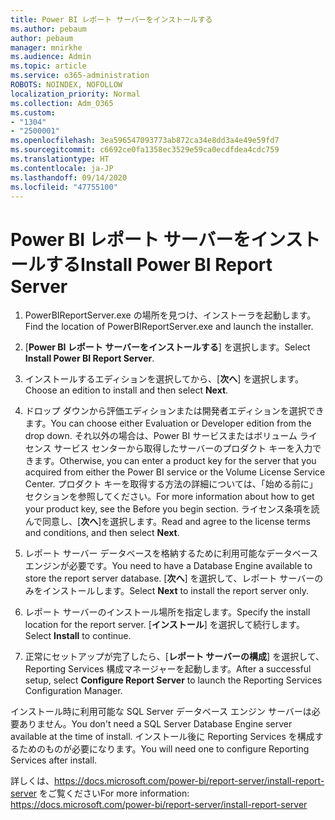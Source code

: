 ```yaml
---
title: Power BI レポート サーバーをインストールする
ms.author: pebaum
author: pebaum
manager: mnirkhe
ms.audience: Admin
ms.topic: article
ms.service: o365-administration
ROBOTS: NOINDEX, NOFOLLOW
localization_priority: Normal
ms.collection: Adm_O365
ms.custom:
- "1304"
- "2500001"
ms.openlocfilehash: 3ea596547093773ab872ca34e8dd3a4e49e59fd7
ms.sourcegitcommit: c6692ce0fa1358ec3529e59ca0ecdfdea4cdc759
ms.translationtype: HT
ms.contentlocale: ja-JP
ms.lasthandoff: 09/14/2020
ms.locfileid: "47755100"
---
```

# <a name="install-power-bi-report-server"></a><span data-ttu-id="6b63d-102">Power BI レポート サーバーをインストールする</span><span class="sxs-lookup"><span data-stu-id="6b63d-102">Install Power BI Report Server</span></span>

1. <span data-ttu-id="6b63d-103">PowerBIReportServer.exe の場所を見つけ、インストーラを起動します。</span><span class="sxs-lookup"><span data-stu-id="6b63d-103">Find the location of PowerBIReportServer.exe and launch the installer.</span></span>

2. <span data-ttu-id="6b63d-104">[**Power BI レポート サーバーをインストールする**] を選択します。</span><span class="sxs-lookup"><span data-stu-id="6b63d-104">Select **Install Power BI Report Server**.</span></span>

3. <span data-ttu-id="6b63d-105">インストールするエディションを選択してから、[**次へ**] を選択します。</span><span class="sxs-lookup"><span data-stu-id="6b63d-105">Choose an edition to install and then select **Next**.</span></span>

4. <span data-ttu-id="6b63d-106">ドロップ ダウンから評価エディションまたは開発者エディションを選択できます。</span><span class="sxs-lookup"><span data-stu-id="6b63d-106">You can choose either Evaluation or Developer edition from the drop down.</span></span>  <span data-ttu-id="6b63d-107">それ以外の場合は、Power BI サービスまたはボリューム ライセンス サービス センターから取得したサーバーのプロダクト キーを入力できます。</span><span class="sxs-lookup"><span data-stu-id="6b63d-107">Otherwise, you can enter a product key for the server that you acquired from either the Power BI service or the Volume License Service Center.</span></span> <span data-ttu-id="6b63d-108">プロダクト キーを取得する方法の詳細については、「始める前に」セクションを参照してください。</span><span class="sxs-lookup"><span data-stu-id="6b63d-108">For more information about how to get your product key, see the Before you begin section.</span></span> <span data-ttu-id="6b63d-109">ライセンス条項を読んで同意し、[**次へ**]を選択します。</span><span class="sxs-lookup"><span data-stu-id="6b63d-109">Read and agree to the license terms and conditions, and then select **Next**.</span></span>

5. <span data-ttu-id="6b63d-110">レポート サーバー データベースを格納するために利用可能なデータベース エンジンが必要です。</span><span class="sxs-lookup"><span data-stu-id="6b63d-110">You need to have a Database Engine available to store the report server database.</span></span> <span data-ttu-id="6b63d-111">[**次へ**] を選択して、レポート サーバーのみをインストールします。</span><span class="sxs-lookup"><span data-stu-id="6b63d-111">Select **Next** to install the report server only.</span></span>

6. <span data-ttu-id="6b63d-112">レポート サーバーのインストール場所を指定します。</span><span class="sxs-lookup"><span data-stu-id="6b63d-112">Specify the install location for the report server.</span></span> <span data-ttu-id="6b63d-113">[**インストール**] を選択して続行します。</span><span class="sxs-lookup"><span data-stu-id="6b63d-113">Select **Install** to continue.</span></span>

7. <span data-ttu-id="6b63d-114">正常にセットアップが完了したら、[**レポート サーバーの構成**] を選択して、Reporting Services 構成マネージャーを起動します。</span><span class="sxs-lookup"><span data-stu-id="6b63d-114">After a successful setup, select **Configure Report Server** to launch the Reporting Services Configuration Manager.</span></span>

<span data-ttu-id="6b63d-115">インストール時に利用可能な SQL Server データベース エンジン サーバーは必要ありません。</span><span class="sxs-lookup"><span data-stu-id="6b63d-115">You don't need a SQL Server Database Engine server available at the time of install.</span></span> <span data-ttu-id="6b63d-116">インストール後に Reporting Services を構成するためのものが必要になります。</span><span class="sxs-lookup"><span data-stu-id="6b63d-116">You will need one to configure Reporting Services after install.</span></span>

<span data-ttu-id="6b63d-117">詳しくは、https://docs.microsoft.com/power-bi/report-server/install-report-server をご覧ください</span><span class="sxs-lookup"><span data-stu-id="6b63d-117">For more information: https://docs.microsoft.com/power-bi/report-server/install-report-server</span></span>
